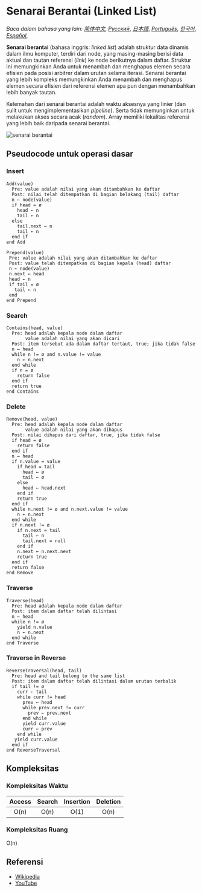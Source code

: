 # Senarai Berantai (Linked List)

_Baca dalam bahasa yang lain:_
[_简体中文_](README.zh-CN.md),
[_Русский_](README.ru-RU.md),
[_日本語_](README.ja-JP.md),
[_Português_](README.pt-BR.md),
[_한국어_](README.ko-KR.md),
[_Español_](README.es-ES.md),

**Senarai berantai** (bahasa inggris: *linked list*) adalah struktur data dinamis dalam ilmu komputer, terdiri dari node, yang masing-masing berisi data aktual dan tautan referensi (*link*) ke node berikutnya dalam daftar. Struktur ini memungkinkan Anda untuk menambah dan menghapus elemen secara efisien pada posisi arbitrer dalam urutan selama iterasi. Senarai berantai yang lebih kompleks memungkinkan Anda menambah dan menghapus elemen secara efisien dari referensi elemen apa pun dengan menambahkan lebih banyak tautan.

Kelemahan dari senarai berantai adalah waktu aksesnya yang linier (dan sulit untuk mengimplementasikan *pipeline*). Serta tidak memunginkan untuk melakukan akses secara acak (*random*). Array memiliki lokalitas referensi yang lebih baik daripada senarai berantai.

![senarai berantai](https://upload.wikimedia.org/wikipedia/commons/6/6d/Singly-linked-list.svg)

## Pseudocode untuk operasi dasar

### Insert

```text
Add(value)
  Pre: value adalah nilai yang akan ditambahkan ke daftar
  Post: nilai telah ditempatkan di bagian belakang (tail) daftar
  n ← node(value)
  if head = ø
    head ← n
    tail ← n
  else
    tail.next ← n
    tail ← n
  end if
end Add
```

```text
Prepend(value)
 Pre: value adalah nilai yang akan ditambahkan ke daftar
 Post: value telah ditempatkan di bagian kepala (head) daftar
 n ← node(value)
 n.next ← head
 head ← n
 if tail = ø
   tail ← n
 end
end Prepend
```

### Search

```text
Contains(head, value)
  Pre: head adalah kepala node dalam daftar
       value adalah nilai yang akan dicari
  Post: item tersebut ada dalam daftar tertaut, true; jika tidak false
  n ← head
  while n != ø and n.value != value
    n ← n.next
  end while
  if n = ø
    return false
  end if
  return true
end Contains
```

### Delete

```text
Remove(head, value)
  Pre: head adalah kepala node dalam daftar
       value adalah nilai yang akan dihapus
  Post: nilai dihapus dari daftar, true, jika tidak false
  if head = ø
    return false
  end if
  n ← head
  if n.value = value
    if head = tail
      head ← ø
      tail ← ø
    else
      head ← head.next
    end if
    return true
  end if
  while n.next != ø and n.next.value != value
    n ← n.next
  end while
  if n.next != ø
    if n.next = tail
      tail ← n
      tail.next = null
    end if
    n.next ← n.next.next
    return true
  end if
  return false
end Remove
```

### Traverse

```text
Traverse(head)
  Pre: head adalah kepala node dalam daftar
  Post: item dalam daftar telah dilintasi
  n ← head
  while n != ø
    yield n.value
    n ← n.next
  end while
end Traverse
```

### Traverse in Reverse

```text
ReverseTraversal(head, tail)
  Pre: head and tail belong to the same list
  Post: item dalam daftar telah dilintasi dalam urutan terbalik
  if tail != ø
    curr ← tail
    while curr != head
      prev ← head
      while prev.next != curr
        prev ← prev.next
      end while
      yield curr.value
      curr ← prev
    end while
   yield curr.value
  end if
end ReverseTraversal
```

## Kompleksitas

### Kompleksitas Waktu

| Access    | Search    | Insertion | Deletion  |
| :-------: | :-------: | :-------: | :-------: |
| O(n)      | O(n)      | O(1)      | O(n)      |

### Kompleksitas Ruang

O(n)

## Referensi

- [Wikipedia](https://id.wikipedia.org/wiki/Senarai_berantai)
- [YouTube](https://www.youtube.com/watch?v=njTh_OwMljA&index=2&t=1s&list=PLLXdhg_r2hKA7DPDsunoDZ-Z769jWn4R8)
